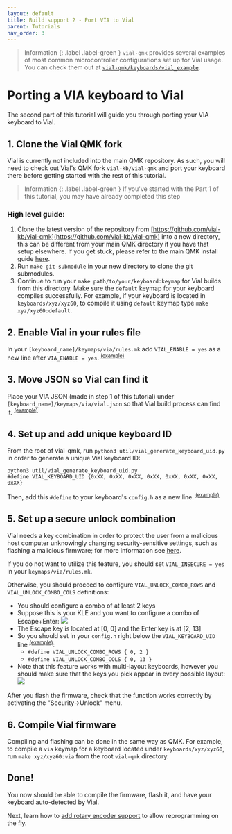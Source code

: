 ```yaml
---
layout: default
title: Build support 2 - Port VIA to Vial
parent: Tutorials
nav_order: 3
---
```


> Information
> {: .label .label-green }
> `vial-qmk` provides several examples of most common microcontroller configurations set up for Vial usage. You can check them out at [`vial-qmk/keyboards/vial_example`](https://github.com/vial-kb/vial-qmk/tree/vial/keyboards/vial_example).

# Porting a VIA keyboard to Vial

The second part of this tutorial will guide you through porting your VIA keyboard to Vial.


## 1. Clone the Vial QMK fork

Vial is currently not included into the main QMK repository. As such, you will need to check out Vial's QMK fork `vial-kb/vial-qmk` and port your keyboard there before getting started with the rest of this tutorial.

> Information
> {: .label .label-green }
> If you've started with the Part 1 of this tutorial, you may have already completed this step


### High level guide:
1. Clone the latest version of the repository from [https://github.com/vial-kb/vial-qmk](https://github.com/vial-kb/vial-qmk) into a new directory, this can be different from your main QMK directory if you have that setup elsewhere. If you get stuck, please refer to the main QMK install guide [here](https://docs.qmk.fm/#/newbs_getting_started).
2. Run `make git-submodule` in your new directory to clone the git submodules.
3. Continue to run your `make path/to/your/keyboard:keymap` for Vial builds from this directory. Make sure the `default` keymap for your keyboard compiles successfully. For example, if your keyboard is located in `keyboards/xyz/xyz60`, to compile it using `default` keymap type `make xyz/xyz60:default`.


## 2. Enable Vial in your rules file

In your `[keyboard_name]/keymaps/via/rules.mk` add `VIAL_ENABLE = yes` as a new line after `VIA_ENABLE = yes`. <sup>[(example)](https://github.com/vial-kb/vial-qmk/blob/cfd6dd6176142a547a85ccd8bcfcd8031985ef11/keyboards/vial_example/vial_atmega32u4/keymaps/via/rules.mk#L2)</sup>

## 3. Move JSON so Vial can find it

Place your VIA JSON (made in step 1 of this tutorial) under `[keyboard_name]/keymaps/via/vial.json` so that Vial build process can find it. <sup>[(example)](https://github.com/vial-kb/vial-qmk/blob/cfd6dd6176142a547a85ccd8bcfcd8031985ef11/keyboards/vial_example/vial_atmega32u4/keymaps/via/vial.json)</sup>

## 4. Set up and add unique keyboard ID

From the root of vial-qmk, run `python3 util/vial_generate_keyboard_uid.py` in order to generate a unique Vial keyboard ID:

```
python3 util/vial_generate_keyboard_uid.py
#define VIAL_KEYBOARD_UID {0xXX, 0xXX, 0xXX, 0xXX, 0xXX, 0xXX, 0xXX, 0xXX}
```

Then, add this `#define` to your keyboard's `config.h` as a new line. <sup>[(example)](https://github.com/vial-kb/vial-qmk/blob/cfd6dd6176142a547a85ccd8bcfcd8031985ef11/keyboards/vial_example/vial_atmega32u4/config.h#L113)</sup>

## 5. Set up a secure unlock combination

Vial needs a key combination in order to protect the user from a malicious host computer unknowingly changing security-sensitive settings, such as flashing a malicious firmware; for more information see [here](../security.md).

If you do not want to utilize this feature, you should set `VIAL_INSECURE = yes` in your `keymaps/via/rules.mk`.

Otherwise, you should proceed to configure `VIAL_UNLOCK_COMBO_ROWS` and `VIAL_UNLOCK_COMBO_COLS` definitions:

* You should configure a combo of at least 2 keys
* Suppose this is your KLE and you want to configure a combo of Escape+Enter:
![](../img/security-kle.png)
* The Escape key is located at [0, 0] and the Enter key is at [2, 13]
* So you should set in your `config.h` right below the `VIAL_KEYBOARD_UID` line <sup>[(example)](https://github.com/vial-kb/vial-qmk/blob/cfd6dd6176142a547a85ccd8bcfcd8031985ef11/keyboards/vial_example/vial_atmega32u4/config.h#L116-L117)</sup>:
  * `#define VIAL_UNLOCK_COMBO_ROWS { 0, 2 }`
  * `#define VIAL_UNLOCK_COMBO_COLS { 0, 13 }`
* Note that this feature works with multi-layout keyboards, however you should make sure that the keys you pick appear in every possible layout:
![](../img/security-user-prompt.png)

After you flash the firmware, check that the function works correctly by activating the "Security->Unlock" menu.

## 6. Compile Vial firmware

Compiling and flashing can be done in the same way as QMK. For example, to compile a `via` keymap for a keyboard located under `keyboards/xyz/xyz60`, run `make xyz/xyz60:via` from the root `vial-qmk` directory.

## Done!

You now should be able to compile the firmware, flash it, and have your keyboard auto-detected by Vial.

Next, learn how to [add rotary encoder support](/encoders.md) to allow reprogramming on the fly.
